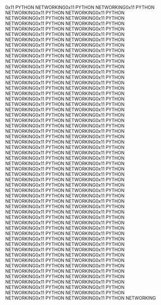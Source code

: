 0x11 PYTHON NETWORKING0x11 PYTHON NETWORKING0x11 PYTHON NETWORKING0x11 PYTHON NETWORKING0x11 PYTHON NETWORKING0x11 PYTHON NETWORKING0x11 PYTHON NETWORKING0x11 PYTHON NETWORKING0x11 PYTHON NETWORKING0x11 PYTHON NETWORKING0x11 PYTHON NETWORKING0x11 PYTHON NETWORKING0x11 PYTHON NETWORKING0x11 PYTHON NETWORKING0x11 PYTHON NETWORKING0x11 PYTHON NETWORKING0x11 PYTHON NETWORKING0x11 PYTHON NETWORKING0x11 PYTHON NETWORKING0x11 PYTHON NETWORKING0x11 PYTHON NETWORKING0x11 PYTHON NETWORKING0x11 PYTHON NETWORKING0x11 PYTHON NETWORKING0x11 PYTHON NETWORKING0x11 PYTHON NETWORKING0x11 PYTHON NETWORKING0x11 PYTHON NETWORKING0x11 PYTHON NETWORKING0x11 PYTHON NETWORKING0x11 PYTHON NETWORKING0x11 PYTHON NETWORKING0x11 PYTHON NETWORKING0x11 PYTHON NETWORKING0x11 PYTHON NETWORKING0x11 PYTHON NETWORKING0x11 PYTHON NETWORKING0x11 PYTHON NETWORKING0x11 PYTHON NETWORKING0x11 PYTHON NETWORKING0x11 PYTHON NETWORKING0x11 PYTHON NETWORKING0x11 PYTHON NETWORKING0x11 PYTHON NETWORKING0x11 PYTHON NETWORKING0x11 PYTHON NETWORKING0x11 PYTHON NETWORKING0x11 PYTHON NETWORKING0x11 PYTHON NETWORKING0x11 PYTHON NETWORKING0x11 PYTHON NETWORKING0x11 PYTHON NETWORKING0x11 PYTHON NETWORKING0x11 PYTHON NETWORKING0x11 PYTHON NETWORKING0x11 PYTHON NETWORKING0x11 PYTHON NETWORKING0x11 PYTHON NETWORKING0x11 PYTHON NETWORKING0x11 PYTHON NETWORKING0x11 PYTHON NETWORKING0x11 PYTHON NETWORKING0x11 PYTHON NETWORKING0x11 PYTHON NETWORKING0x11 PYTHON NETWORKING0x11 PYTHON NETWORKING0x11 PYTHON NETWORKING0x11 PYTHON NETWORKING0x11 PYTHON NETWORKING0x11 PYTHON NETWORKING0x11 PYTHON NETWORKING0x11 PYTHON NETWORKING0x11 PYTHON NETWORKING0x11 PYTHON NETWORKING0x11 PYTHON NETWORKING0x11 PYTHON NETWORKING0x11 PYTHON NETWORKING0x11 PYTHON NETWORKING0x11 PYTHON NETWORKING0x11 PYTHON NETWORKING0x11 PYTHON NETWORKING0x11 PYTHON NETWORKING0x11 PYTHON NETWORKING0x11 PYTHON NETWORKING0x11 PYTHON NETWORKING0x11 PYTHON NETWORKING0x11 PYTHON NETWORKING0x11 PYTHON NETWORKING0x11 PYTHON NETWORKING0x11 PYTHON NETWORKING0x11 PYTHON NETWORKING0x11 PYTHON NETWORKING0x11 PYTHON NETWORKING0x11 PYTHON NETWORKING0x11 PYTHON NETWORKING0x11 PYTHON NETWORKING0x11 PYTHON NETWORKING0x11 PYTHON NETWORKING0x11 PYTHON NETWORKING0x11 PYTHON NETWORKING0x11 PYTHON NETWORKING0x11 PYTHON NETWORKING0x11 PYTHON NETWORKING0x11 PYTHON NETWORKING0x11 PYTHON NETWORKING0x11 PYTHON NETWORKING0x11 PYTHON NETWORKING0x11 PYTHON NETWORKING0x11 PYTHON NETWORKING0x11 PYTHON NETWORKING0x11 PYTHON NETWORKING
